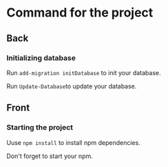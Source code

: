 # Command for the project

## Back

### Initializing database

Run `add-migration initDatabase` to init your database.

Run `Update-Database`to update your database.

## Front

### Starting the project

Uuse `npm install` to install npm dependencies.

Don't forget to start your npm.
